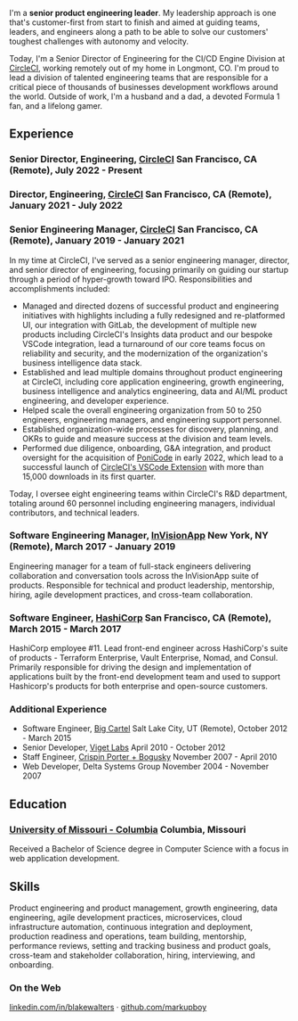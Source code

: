 I'm a **senior product engineering leader**. My leadership approach is one that's customer-first from start to finish and aimed at guiding teams, leaders, and engineers along a path to be able to solve our customers' toughest challenges with autonomy and velocity. 

Today, I'm a Senior Director of Engineering for the CI/CD Engine Division at [CircleCI](http://www.circleci.com), working remotely out of my home in Longmont, CO. I'm proud to lead a division of talented engineering teams that are responsible for a critical piece of thousands of businesses development workflows around the world. Outside of work, I'm a husband and a dad, a devoted Formula 1 fan, and a lifelong gamer.

## Experience

### Senior Director, Engineering, [CircleCI](http://www.circleci.com) <time>San Francisco, CA (Remote), July 2022 - Present</time>

### Director, Engineering, [CircleCI](http://www.circleci.com) <time>San Francisco, CA (Remote), January 2021 - July 2022</time>

### Senior Engineering Manager, [CircleCI](http://www.circleci.com) <time>San Francisco, CA (Remote), January 2019 - January 2021</time>

In my time at CircleCI, I've served as a senior engineering manager, director, and senior director of engineering, focusing primarily on guiding our startup through a period of hyper-growth toward IPO. Responsibilities and accomplishments included:

- Managed and directed dozens of successful product and engineering initiatives with highlights including a fully redesigned and re-platformed UI, our integration with GitLab, the development of multiple new products including CircleCI's Insights data product and our bespoke VSCode integration, lead a turnaround of our core teams focus on reliability and security, and the modernization of the organization's business intelligence data stack.
- Established and lead multiple domains throughout product engineering at CircleCI, including core application engineering, growth engineering, business intelligence and analytics engineering, data and AI/ML product engineering, and developer experience.
- Helped scale the overall engineering organization from 50 to 250 engineers, engineering managers, and engineering support personnel.
- Established organization-wide processes for discovery, planning, and OKRs to guide and measure success at the division and team levels.
- Performed due diligence, onboarding, G&A integration, and product oversight for the acquisition of [PoniCode](https://www.ponicode.com/) in early 2022, which lead to a successful launch of [CircleCI's VSCode Extension](https://marketplace.visualstudio.com/items?itemName=circleci.circleci) with more than 15,000 downloads in its first quarter.

Today, I oversee eight engineering teams within CircleCI's R&D department, totaling around 60 personnel including engineering managers, individual contributors, and technical leaders.

### Software Engineering Manager, [InVisionApp](http://www.invisionapp.com) <time>New York, NY (Remote), March 2017 - January 2019</time>

Engineering manager for a team of full-stack engineers delivering collaboration and conversation tools across the InVisionApp suite of products. Responsible for technical and product leadership, mentorship, hiring, agile development practices, and cross-team collaboration.

### Software Engineer, [HashiCorp](http://www.hashicorp.com) <time>San Francisco, CA (Remote), March 2015 - March 2017</time>

HashiCorp employee #11. Lead front-end engineer across HashiCorp's suite of products - Terraform Enterprise, Vault Enterprise, Nomad, and Consul. Primarily responsible for driving the design and implementation of applications built by the front-end development team and used to support Hashicorp's products for both enterprise and open-source customers.

### Additional Experience

- Software Engineer, [Big Cartel](http://www.bigcartel.com) <time>Salt Lake City, UT (Remote), October 2012 - March 2015</time>
- Senior Developer, [Viget Labs](http://www.viget.com) <time>April 2010 - October 2012</time>
- Staff Engineer, [Crispin Porter + Bogusky](http://www.cpbgroup.com) <time>November 2007 - April 2010</time>
- Web Developer, Delta Systems Group <time>November 2004 - November 2007</time>

## Education

### [University of Missouri - Columbia](http://www.mizzou.edu/) <time>Columbia, Missouri</time>

Received a Bachelor of Science degree in Computer Science with a focus in web application development.

## Skills

Product engineering and product management, growth engineering, data engineering, agile development practices, microservices, cloud infrastructure automation, continuous integration and deployment, production readiness and operations, team building, mentorship, performance reviews, setting and tracking business and product goals, cross-team and stakeholder collaboration, hiring, interviewing, and onboarding.

### On the Web

[linkedin.com/in/blakewalters](http://www.linkedin.com/in/blakewalters) &middot; [github.com/markupboy](http://www.github.com/markupboy)
